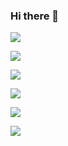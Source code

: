### Hi there 👋

<!--
**furuyashikiiori/furuyashikiiori** is a ✨ _special_ ✨ repository because its `README.md` (this file) appears on your GitHub profile.

Here are some ideas to get you started:

- 🔭 I’m currently working on ...
- 🌱 I’m currently learning ...
- 👯 I’m looking to collaborate on ...
- 🤔 I’m looking for help with ...
- 💬 Ask me about ...
- 📫 How to reach me: ...
- 😄 Pronouns: ...
- ⚡ Fun fact: ...
-->
![](https://github-readme-stats.vercel.app/api/top-langs?username=furuyashikiiori&show_icons=true&locale=en&layout=compact)

![](https://skillicons.dev/icons?i=html,css,js,react,go,python,php,flask,fastapi,c#,AWS)

![](https://github-readme-stats.vercel.app/apiusername=furuyashikiiori&show_icons=true&theme=compact)

![](http://github-profile-summary-cards.vercel.app/api/cards/profile-details?username=furuyashikiiori&theme=aura_dark)

![](http://github-profile-summary-cards.vercel.app/api/cards/stats?username=furuyashikiiori&theme=aura_dark)

![](http://github-profile-summary-cards.vercel.app/api/cards/productive-time?username=furuyashikiiori&theme=aura_dark&utcOffset=8)
